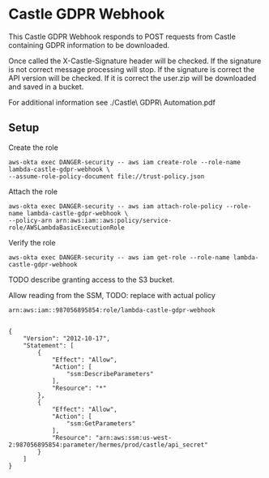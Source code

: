 # Castle GDPR Webhook

This Castle GDPR Webhook responds to POST requests from Castle containing GDPR information to be downloaded.

Once called the X-Castle-Signature header will be checked. If the signature is not correct message processing will stop.
If the signature is correct the API version will be checked. If it is correct the user.zip will be downloaded and saved
in a bucket.

For additional information see ./Castle\ GDPR\ Automation.pdf

## Setup

Create the role

```
aws-okta exec DANGER-security -- aws iam create-role --role-name lambda-castle-gdpr-webhook \
--assume-role-policy-document file://trust-policy.json
```

Attach the role

```
aws-okta exec DANGER-security -- aws iam attach-role-policy --role-name lambda-castle-gdpr-webhook \
--policy-arn arn:aws:iam::aws:policy/service-role/AWSLambdaBasicExecutionRole
```

Verify the role

```
aws-okta exec DANGER-security -- aws iam get-role --role-name lambda-castle-gdpr-webhook
```

TODO describe granting access to the S3 bucket.

Allow reading from the SSM, TODO: replace with actual policy

```
arn:aws:iam::987056895854:role/lambda-castle-gdpr-webhook


{
    "Version": "2012-10-17",
    "Statement": [
        {
            "Effect": "Allow",
            "Action": [
                "ssm:DescribeParameters"
            ],
            "Resource": "*"
        },
        {
            "Effect": "Allow",
            "Action": [
                "ssm:GetParameters"
            ],
            "Resource": "arn:aws:ssm:us-west-2:987056895854:parameter/hermes/prod/castle/api_secret"
        }
    ]
}
```
